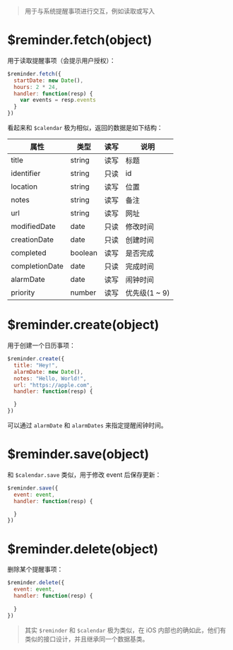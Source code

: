 > 用于与系统提醒事项进行交互，例如读取或写入

# $reminder.fetch(object)

用于读取提醒事项（会提示用户授权）：

```js
$reminder.fetch({
  startDate: new Date(),
  hours: 2 * 24,
  handler: function(resp) {
    var events = resp.events
  }
})
```

看起来和 `$calendar` 极为相似，返回的数据是如下结构：

属性 | 类型 | 读写 | 说明
---|---|---|---
title | string | 读写 | 标题
identifier | string | 只读 | id
location | string | 读写 | 位置
notes | string | 读写 | 备注
url | string | 读写 | 网址
modifiedDate | date | 只读 | 修改时间
creationDate | date | 只读 | 创建时间
completed | boolean | 读写 | 是否完成
completionDate | date | 只读 | 完成时间
alarmDate | date | 读写 | 闹钟时间
priority | number | 读写 | 优先级(1 ~ 9) 

# $reminder.create(object)

用于创建一个日历事项：

```js
$reminder.create({
  title: "Hey!",
  alarmDate: new Date(),
  notes: "Hello, World!",
  url: "https://apple.com",
  handler: function(resp) {

  }
})
```

可以通过 `alarmDate` 和 `alarmDates` 来指定提醒闹钟时间。

# $reminder.save(object)

和 `$calendar.save` 类似，用于修改 event 后保存更新：

```js
$reminder.save({
  event: event,
  handler: function(resp) {

  }
})
```

# $reminder.delete(object)

删除某个提醒事项：

```js
$reminder.delete({
  event: event,
  handler: function(resp) {
    
  }
})
```

> 其实 `$reminder` 和 `$calendar` 极为类似，在 iOS 内部也的确如此，他们有类似的接口设计，并且继承同一个数据基类。